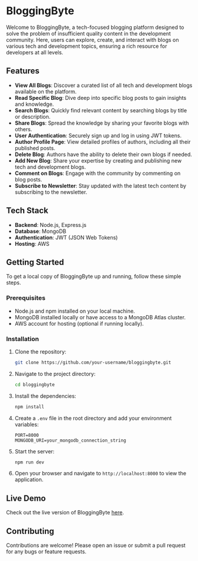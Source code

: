 # BloggingByte

Welcome to BloggingByte, a tech-focused blogging platform designed to solve the problem of insufficient quality content in the development community. Here, users can explore, create, and interact with blogs on various tech and development topics, ensuring a rich resource for developers at all levels.

## Features

- **View All Blogs**: Discover a curated list of all tech and development blogs available on the platform.
- **Read Specific Blog**: Dive deep into specific blog posts to gain insights and knowledge.
- **Search Blogs**: Quickly find relevant content by searching blogs by title or description.
- **Share Blogs**: Spread the knowledge by sharing your favorite blogs with others.
- **User Authentication**: Securely sign up and log in using JWT tokens.
- **Author Profile Page**: View detailed profiles of authors, including all their published posts.
- **Delete Blog**: Authors have the ability to delete their own blogs if needed.
- **Add New Blog**: Share your expertise by creating and publishing new tech and development blogs.
- **Comment on Blogs**: Engage with the community by commenting on blog posts.
- **Subscribe to Newsletter**: Stay updated with the latest tech content by subscribing to the newsletter.

## Tech Stack

- **Backend**: Node.js, Express.js
- **Database**: MongoDB
- **Authentication**: JWT (JSON Web Tokens)
- **Hosting**: AWS

## Getting Started

To get a local copy of BloggingByte up and running, follow these simple steps.

### Prerequisites

- Node.js and npm installed on your local machine.
- MongoDB installed locally or have access to a MongoDB Atlas cluster.
- AWS account for hosting (optional if running locally).

### Installation

1. Clone the repository:
    ```bash
    git clone https://github.com/your-username/bloggingbyte.git
    ```
2. Navigate to the project directory:
    ```bash
    cd bloggingbyte
    ```
3. Install the dependencies:
    ```bash
    npm install
    ```
4. Create a `.env` file in the root directory and add your environment variables:
    ```env
    PORT=8000
    MONGODB_URI=your_mongodb_connection_string
    ```
5. Start the server:
    ```bash
    npm run dev
    ```

6. Open your browser and navigate to `http://localhost:8000` to view the application.

## Live Demo

Check out the live version of BloggingByte [here](http://bloggingbyte.ap-south-1.elasticbeanstalk.com/).

## Contributing

Contributions are welcome! Please open an issue or submit a pull request for any bugs or feature requests.
